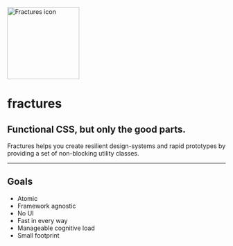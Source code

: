 <img src="https://fractures.dev/images/share.png" height="166" width="166" alt="Fractures icon" />

# fractures

## Functional CSS, but only the good parts.

Fractures helps you create resilient design-systems and rapid prototypes by providing a set of non-blocking utility classes.

---

## Goals

- Atomic
- Framework agnostic
- No UI
- Fast in every way
- Manageable cognitive load
- Small footprint
